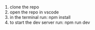 1. clone the repo
2. open the repo in vscode
3. in the terminal run: npm install
4. to start the dev server run: npm run dev
   
